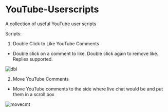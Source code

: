 # YouTube-Userscripts
A collection of useful YouTube user scripts

Scripts:
1. Double Click to Like YouTube Comments
- Double click on a comment to like. Double click again to remove like. Replies supported.

![dbl](https://github.com/votqanh/YouTube-Userscripts/assets/84301202/520280a5-ad28-4d77-9ed7-f701138504f8)


2. Move YouTube Comments
- Move YouTube comments to the side where live chat would be and put them in a scroll box

![movecmt](https://github.com/votqanh/YouTube-Userscripts/assets/84301202/bc638a11-ef5d-48d0-b8d6-756b761d65de)
